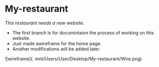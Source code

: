 # My-restaurant

*This restaurant needs a new website.*  

* The first branch is for documintaion the process of working on this website.
* Just made awireframe for the home page.
* Another modifications will be added later.

![wireframe](. mnt/Users/User/Desktop/My-restaurant/Wire.png)

